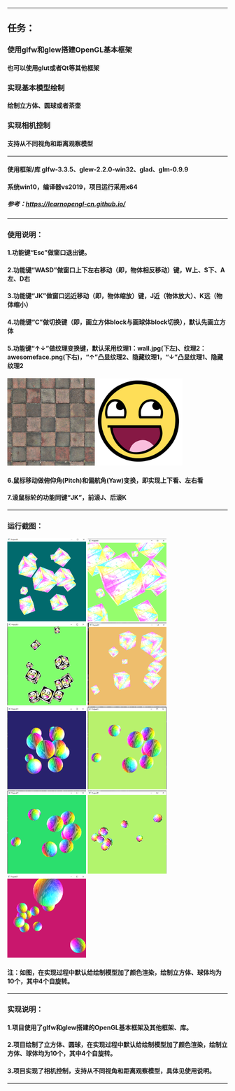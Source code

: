 ********
## 任务：
### 使用glfw和glew搭建OpenGL基本框架
#### 也可以使用glut或者Qt等其他框架
### 实现基本模型绘制
#### 绘制立方体、圆球或者茶壶
### 实现相机控制
#### 支持从不同视角和距离观察模型
********
#### 使用框架/库 glfw-3.3.5、glew-2.2.0-win32、glad、glm-0.9.9
#### 系统win10，编译器vs2019，项目运行采用x64
##### 参考：https://learnopengl-cn.github.io/
********
### 使用说明：
#### 1.功能键“Esc”做窗口退出键。
#### 2.功能键“WASD”做窗口上下左右移动（即，物体相反移动）键，W上、S下、A左、D右
#### 3.功能键“JK”做窗口远近移动（即，物体缩放）键，J近（物体放大）、K远（物体缩小）
#### 4.功能键“C”做切换键（即，画立方体block与画球体block切换），默认先画立方体
#### 5.功能键“↑↓”做纹理变换键，默认采用纹理1：wall.jpg(下左)、纹理2：awesomeface.png(下右)，“↑”凸显纹理2、隐藏纹理1，“↓”凸显纹理1、隐藏纹理2
#### <img src="wall.jpg" width="200"/><img src="awesomeface.png" width="200"/><br/>
#### 6.鼠标移动做俯仰角(Pitch)和偏航角(Yaw)变换，即实现上下看、左右看
#### 7.滚鼠标轮的功能同键“JK”，前滚J、后滚K
********
### 运行截图：
<img src="./运行截图/block.png" width="180"/>    <img src="./运行截图/block-j.png" width="180"/>
<img src="./运行截图/block-mouse-keyboard.png" width="180"/>    <img src="./运行截图/block-mouse-keyboard2.png" width="180"/><br/>
<img src="./运行截图/sphere.png" width="180"/>    <img src="./运行截图/sphere-mouse-wasd.png" width="180"/>    <img src="./运行截图/sphere-mouse-wasd2.png" width="180"/>
<img src="./运行截图/sphere-mouse-keyboard.png" width="180"/>    <img src="./运行截图/sphere-mouse-keyboard2.png" width="180"/><br/>
#### 注：如图，在实现过程中默认给绘制模型加了颜色渲染，绘制立方体、球体均为10个，其中4个自旋转。
********
### 实现说明：
#### 1.项目使用了glfw和glew搭建的OpenGL基本框架及其他框架、库。
#### 2.项目绘制了立方体、圆球，在实现过程中默认给绘制模型加了颜色渲染，绘制立方体、球体均为10个，其中4个自旋转。
#### 3.项目实现了相机控制，支持从不同视角和距离观察模型，具体见使用说明。
********
